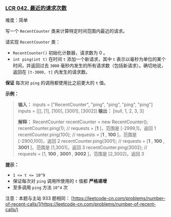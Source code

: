 ### [LCR 042. 最近的请求次数](https://leetcode.cn/problems/H8086Q/)

难度：简单

写一个 `RecentCounter` 类来计算特定时间范围内最近的请求。

请实现 `RecentCounter` 类：

- `RecentCounter()` 初始化计数器，请求数为 0 。
- `int ping(int t)` 在时间 `t` 添加一个新请求，其中 `t` 表示以毫秒为单位的某个时间，并返回过去 `3000` 毫秒内发生的所有请求数（包括新请求）。确切地说，返回在 `[t-3000, t]` 内发生的请求数。

**保证** 每次对 `ping` 的调用都使用比之前更大的 `t` 值。

**示例：**

> **输入：**
> inputs = ["RecentCounter", "ping", "ping", "ping", "ping"]
> inputs = \[[], [1], [100], [3001], [3002]]
> **输出：**
> [null, 1, 2, 3, 3]
>
> **解释：**
> RecentCounter recentCounter = new RecentCounter();
> recentCounter.ping(1);     // requests = [**1** ]，范围是 [-2999,1]，返回 1
> recentCounter.ping(100);   // requests = [**1** , **100** ]，范围是 [-2900,100]，返回 2
> recentCounter.ping(3001);  // requests = [**1** , **100** , **3001** ]，范围是 [1,3001]，返回 3
> recentCounter.ping(3002);  // requests = [1, **100** , **3001** , **3002** ]，范围是 [2,3002]，返回 3

**提示：**

- `1 <= t <= 10^9`
- 保证每次对 `ping` 调用所使用的 `t` 值都 **严格递增**
- 至多调用 `ping` 方法 `10^4` 次

注意：本题与主站 933 题相同： [https://leetcode-cn.com/problems/number-of-recent-calls/](https://leetcode-cn.com/problems/number-of-recent-calls/)
